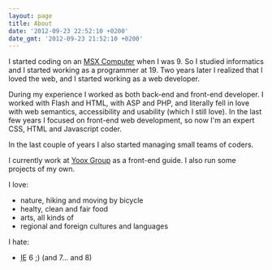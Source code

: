 ```yaml
---
layout: page
title: About
date: '2012-09-23 22:52:10 +0200'
date_gmt: '2012-09-23 21:52:10 +0200'
---
```

I started coding on an [MSX Computer](http://en.wikipedia.org/wiki/MSX) when I was 9. So I studied informatics and I started working as a programmer at 19. Two years later I realized that I loved the web, and I started working as a web developer.

During my experience I worked as both back-end and front-end developer. I worked with Flash and HTML, with ASP and PHP, and literally fell in love with web semantics, accessibility and usability (which I still love).&nbsp;In the last few years I focused on front-end web development, so now I'm an expert CSS, HTML and Javascript coder.

In the last couple of years I also started managing small teams of coders.

I currently work at [Yoox Group](http://www.yooxgroup.com) as a front-end guide. I also run some projects of my own.

I love:

* nature, hiking and moving by bicycle
* healty, clean and fair food
* arts, all kinds of
* regional and foreign cultures and languages

I hate:

* <acronym title="Internet Explorer">IE</acronym> 6 ;) (and 7... and 8)